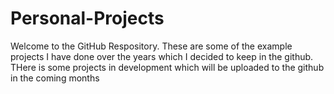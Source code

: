 # Personal-Projects

Welcome to the GitHub Respository. These are some of the example projects I have done over the years which I decided to keep in the github. THere is some projects in development which will be uploaded to the github in the coming months
